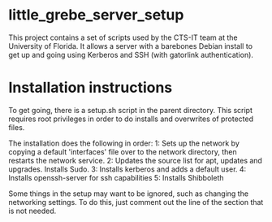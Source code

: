 # little_grebe_server_setup
This project contains a set of scripts used by the CTS-IT team at the 
University of Florida. It allows a server with a barebones Debian install
to get up and going using Kerberos and SSH (with gatorlink authentication).

# Installation instructions
To get going, there is a setup.sh script in the parent directory.
This script requires root privileges in order to do installs and 
overwrites of protected files. 

The installation does the following in order:
1: Sets up the network by copying a default 'interfaces' file over to the 
   network directory, then restarts the network service.
2: Updates the source list for apt, updates and upgrades. Installs Sudo.
3: Installs kerberos and adds a default user. 
4: Installs openssh-server for ssh capabilities
5: Installs Shibboleth

Some things in the setup may want to be ignored, such as changing the
networking settings. To do this, just comment out the line of the 
section that is not needed.
